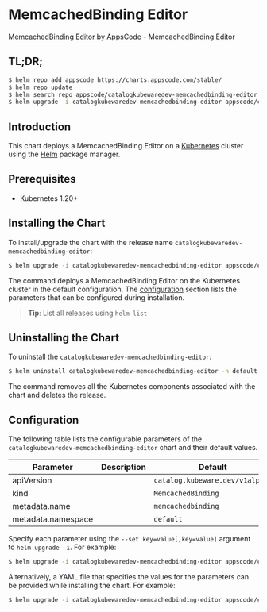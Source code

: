 # MemcachedBinding Editor

[MemcachedBinding Editor by AppsCode](https://byte.builders) - MemcachedBinding Editor

## TL;DR;

```bash
$ helm repo add appscode https://charts.appscode.com/stable/
$ helm repo update
$ helm search repo appscode/catalogkubewaredev-memcachedbinding-editor --version=v0.22.0
$ helm upgrade -i catalogkubewaredev-memcachedbinding-editor appscode/catalogkubewaredev-memcachedbinding-editor -n default --create-namespace --version=v0.22.0
```

## Introduction

This chart deploys a MemcachedBinding Editor on a [Kubernetes](http://kubernetes.io) cluster using the [Helm](https://helm.sh) package manager.

## Prerequisites

- Kubernetes 1.20+

## Installing the Chart

To install/upgrade the chart with the release name `catalogkubewaredev-memcachedbinding-editor`:

```bash
$ helm upgrade -i catalogkubewaredev-memcachedbinding-editor appscode/catalogkubewaredev-memcachedbinding-editor -n default --create-namespace --version=v0.22.0
```

The command deploys a MemcachedBinding Editor on the Kubernetes cluster in the default configuration. The [configuration](#configuration) section lists the parameters that can be configured during installation.

> **Tip**: List all releases using `helm list`

## Uninstalling the Chart

To uninstall the `catalogkubewaredev-memcachedbinding-editor`:

```bash
$ helm uninstall catalogkubewaredev-memcachedbinding-editor -n default
```

The command removes all the Kubernetes components associated with the chart and deletes the release.

## Configuration

The following table lists the configurable parameters of the `catalogkubewaredev-memcachedbinding-editor` chart and their default values.

|     Parameter      | Description |                  Default                   |
|--------------------|-------------|--------------------------------------------|
| apiVersion         |             | <code>catalog.kubeware.dev/v1alpha1</code> |
| kind               |             | <code>MemcachedBinding</code>              |
| metadata.name      |             | <code>memcachedbinding</code>              |
| metadata.namespace |             | <code>default</code>                       |


Specify each parameter using the `--set key=value[,key=value]` argument to `helm upgrade -i`. For example:

```bash
$ helm upgrade -i catalogkubewaredev-memcachedbinding-editor appscode/catalogkubewaredev-memcachedbinding-editor -n default --create-namespace --version=v0.22.0 --set apiVersion=catalog.kubeware.dev/v1alpha1
```

Alternatively, a YAML file that specifies the values for the parameters can be provided while
installing the chart. For example:

```bash
$ helm upgrade -i catalogkubewaredev-memcachedbinding-editor appscode/catalogkubewaredev-memcachedbinding-editor -n default --create-namespace --version=v0.22.0 --values values.yaml
```
